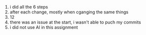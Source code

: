 1. i did all the 6 steps
2. after each change, mostly when cganging the same things
3. 12
4. there was an issue at the start, i wasn't able to puch my commits
5. i did not use AI in this assignment
